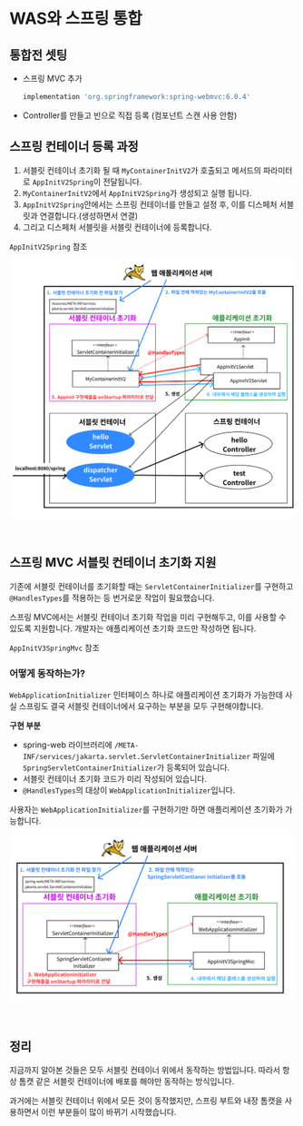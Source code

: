 # WAS와 스프링 통합

## 통합전 셋팅

- 스프링 MVC 추가
    ```gradle
    implementation 'org.springframework:spring-webmvc:6.0.4'
    ```
- Controller를 만들고 빈으로 직접 등록 (컴포넌트 스캔 사용 안함)

## 스프링 컨테이너 등록 과정

1. 서블릿 컨테이너 초기화 될 때 `MyContainerInitV2`가 호출되고 메서드의 파라미터로 `AppInitV2Spring`이 전달됩니다.
2. `MyContainerInitV2`에서 `AppInitV2Spring`가 생성되고 실행 됩니다.
3. `AppInitV2Spring`안에서는 스프링 컨테이너를 만들고 설정 후, 이를 디스페처 서블릿과 연결합니다.(생성하면서 연결)
4. 그리고 디스페처 서블릿을 서블릿 컨테이너에 등록합니다.

`AppInitV2Spring` 참조

![스프링 추가](../image/servlet_container_init_add_dispatcher.png)

<br>

## 스프링 MVC 서블릿 컨테이너 초기화 지원

기존에 서블릿 컨테이너를 초기화할 때는 `ServletContainerInitializer`를 구현하고 `@HandlesTypes`를 적용하는 등 번거로운 작업이 필요했습니다. 

스프링 MVC에서는 서블릿 컨테이너 초기화 작업을 미리 구현해두고, 이를 사용할 수 있도록 지원합니다. 개발자는 애플리케이션 초기화 코드만 작성하면 됩니다.

`AppInitV3SpringMvc` 참조

### 어떻게 동작하는가?

`WebApplicationInitializer` 인터페이스 하나로 애플리케이션 초기화가 가능한데 사실 스프링도 결국 서블릿 컨테이너에서 요구하는 부분을 모두 구현해야합니다.

**구현 부분**

- spring-web 라이브러리에 `/META-INF/services/jakarta.servlet.ServletContainerInitializer` 파일에 `SpringServletContainerInitializer`가 등록되어 있습니다.
- 서블릿 컨테이너 초기화 코드가 미리 작성되어 있습니다.
- `@HandlesTypes`의 대상이 `WebApplicationInitializer`입니다.

사용자는 `WebApplicationInitializer`를 구현하기만 하면 애플리케이션 초기화가 가능합니다.

![스프링 MVC의 서블릿 컨테이너 초기화 지원](../image/spring_mvc_apply_servlet_container.png)

<br>

## 정리

지금까지 알아본 것들은 모두 서블릿 컨테이너 위에서 동작하는 방법입니다. 따라서 항상 톰캣 같은 서블릿 컨테이너에 배포를 해야만 동작하는 방식입니다.

과거에는 서블릿 컨테이너 위에서 모든 것이 동작했지만, 스프링 부트와 내장 톰캣을 사용하면서 이런 부분들이 많이 바뀌기 시작했습니다.
